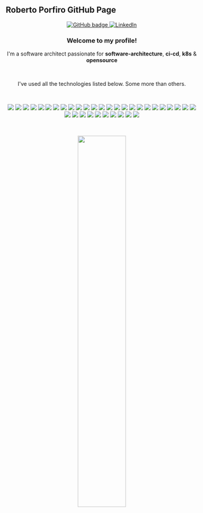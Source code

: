 ## Roberto Porfiro GitHub Page


<p align="center">
  <a href="https://github.com/robertoporfiro">
    <img src="https://img.shields.io/badge/-Github-000?style=for-the-badge&logo=Github&logoColor=white&link=https://github.com/robertoporfiro" alt="GitHub badge" />
  </a>
  <a href="https://www.linkedin.com/in/robertoporfiro/">
    <img src="https://img.shields.io/badge/-LinkedIn-blue?style=for-the-badge&logo=Linkedin&logoColor=white&link=https://www.linkedin.com/in/robertoporfiro/" alt="LinkedIn" />
  </a>
</p>

<h3 align="center">Welcome to my profile!</h3>
<p align="center">I'm a software architect passionate for <b>software-architecture</b>, <b>ci-cd</b>, <b>k8s</b> & <b>opensource</b></p>
<br>

<p align="center">I've used all the technologies listed below. Some more than others.</p>
<br>

<p align="center">
  <img src="https://img.shields.io/badge/-Microsoft%20Azure-0089D6?logo=microsoftazure&logoColor=white" />
  <img src="https://img.shields.io/badge/-Azure%20Pipelines-2560E0?logo=azurepipelines&logoColor=white" />
  <img src="https://img.shields.io/badge/-Azure%20DevOps-0078D7?logo=azuredevops&logoColor=white" />
  <img src="https://img.shields.io/badge/-Visual%20Studio-5C2D91?logo=visualstudio&logoColor=white" />
  <img src="https://img.shields.io/badge/-Visual%20Studio%20Code-007ACC?logo=visualstudiocode&logoColor=white" />
  <img src="https://img.shields.io/badge/-Git-F05032?logo=git&logoColor=white" />
  <img src="https://img.shields.io/badge/-GitHub-181717?logo=github&logoColor=white" />
  <img src="https://img.shields.io/badge/-GitLab-FCA121?logo=gitlab&logoColor=black" />
  <img src="https://img.shields.io/badge/-GitHub%20Actions-2088FF?logo=githubactions&logoColor=white" />  
  <img src="https://img.shields.io/badge/-NPM-CB3837?logo=npm&logoColor=white" />
  <img src="https://img.shields.io/badge/-YARN-2C8EBB?logo=yarn&logoColor=white" />
  <img src="https://img.shields.io/badge/-NPM-CB3837?logo=npm&logoColor=white" />
  <img src="https://img.shields.io/badge/-Kubernetes-326CE5?logo=kubernetes&logoColor=white" />
  <img src="https://img.shields.io/badge/-Helm-277A9F?logo=helm&logoColor=white" />
  <img src="https://img.shields.io/badge/-Microsoft-666666?logo=microsoft&logoColor=white" />
  <img src="https://img.shields.io/badge/-Angular-DD0031?logo=angular&logoColor=white" />
  <img src="https://img.shields.io/badge/-Microsoft%20Sql%20Server-CC2927?logo=microsoftsqlserver&logoColor=white" />
  <img src="https://img.shields.io/badge/-NPM-CB3837?logo=npm&logoColor=white" />
  <img src="https://img.shields.io/badge/-Terraform-623CE4?logo=terraform&logoColor=white" />
  <img src="https://img.shields.io/badge/-Docker-2496ED?logo=docker&logoColor=white" />
  <img src="https://img.shields.io/badge/-Twilio-F22F46?logo=twilio&logoColor=white" />
  <img src="https://img.shields.io/badge/-Stripe-008CDD?logo=stripe&logoColor=white" />
  <img src="https://img.shields.io/badge/-Google%20Cloud-4285F4?logo=googlecloud&logoColor=white" />
  <img src="https://img.shields.io/badge/-Google%20Play-4285F4?logo=googleplay&logoColor=white" />
  <img src="https://img.shields.io/badge/-Apache%20Kafka-000000?logo=apachekafka&logoColor=white" />
  <img src="https://img.shields.io/badge/-Redis-DC382D?logo=redis&logoColor=white" />
  <img src="https://img.shields.io/badge/-RabbitMQ-FF6600?logo=rabbitmq&logoColor=white" />
  <img src="https://img.shields.io/badge/-MongoDb-47A248?logo=mongodb&logoColor=white" />
  <img src="https://img.shields.io/badge/-Node.js-339933?logo=node-dot-js&logoColor=white" />
  <img src="https://img.shields.io/badge/-Heroku-430098?logo=heroku&logoColor=white" />
  <img src="https://img.shields.io/badge/-NuGet-004880?logo=nuget&logoColor=white" />
  <img src="https://img.shields.io/badge/-Unity-000000?logo=unity&logoColor=white" />
  <img src="https://img.shields.io/badge/-Swagger-85EA2D?logo=swagger&logoColor=white" />
  <img src="https://img.shields.io/badge/-OpenAPI%20Initiative-6BA539?logo=openapiinitiative&logoColor=white" />
  <img src="https://img.shields.io/badge/-MailChimp-FFE01B?logo=mailchimp&logoColor=white" />
</p>
<br>

<p align="center"><img width="50%" src="https://github-readme-stats.vercel.app/api?username=robertoporfiro&show_icons=true&theme=nightowl" /></p>

